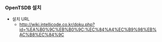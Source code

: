 ### OpenTSDB 설치
* 설치 URL
  * http://wiki.intellicode.co.kr/doku.php?id=%EA%B0%9C%EB%B0%9C:%EC%84%A4%EC%B9%98%EB%AC%B8%EC%84%9C
